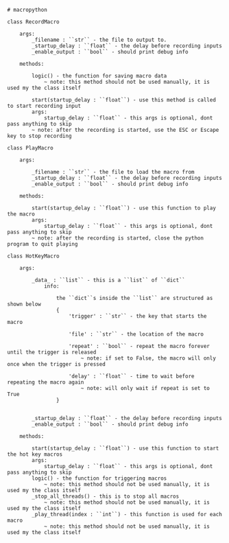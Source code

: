     # macropython

    class RecordMacro

        args:
            _filename : ``str`` - the file to output to.
            _startup_delay : ``float`` - the delay before recording inputs
            _enable_output : ``bool`` - should print debug info

        methods:

            logic() - the function for saving macro data
                ~ note: this method should not be used manually, it is used my the class itself

            start(startup_delay : ``float``) - use this method is called to start recording input
            args:
                startup_delay : ``float`` - this args is optional, dont pass anything to skip
            ~ note: after the recording is started, use the ESC or Escape key to stop recording

    class PlayMacro

        args:

            _filename : ``str`` - the file to load the macro from
            _startup_delay : ``float`` - the delay before recording inputs
            _enable_output : ``bool`` - should print debug info

        methods:

            start(startup_delay : ``float``) - use this function to play the macro
            args:
                startup_delay : ``float`` - this args is optional, dont pass anything to skip
            ~ note: after the recording is started, close the python program to quit playing

    class HotKeyMacro

        args:

            _data_ : ``list`` - this is a ``list`` of ``dict``
                info:

                    the ``dict``s inside the ``list`` are structured as shown below
                    {
                        'trigger' : ``str`` - the key that starts the macro

                        'file' : ``str`` - the location of the macro

                        'repeat' : ``bool`` - repeat the macro forever until the trigger is released
                            ~ note: if set to False, the macro will only once when the trigger is pressed

                        'delay' : ``float`` - time to wait before repeating the macro again
                            ~ note: will only wait if repeat is set to True
                    }


            _startup_delay : ``float`` - the delay before recording inputs
            _enable_output : ``bool`` - should print debug info

        methods:
        
            start(startup_delay : ``float``) - use this function to start the hot key macros
            args:
                startup_delay : ``float`` - this args is optional, dont pass anything to skip
            logic() - the function for triggering macros
                ~ note: this method should not be used manually, it is used my the class itself
            _stop_all_threads() - this is to stop all macros
                ~ note: this method should not be used manually, it is used my the class itself
            _play_thread(index : ``int``) - this function is used for each macro 
                ~ note: this method should not be used manually, it is used my the class itself